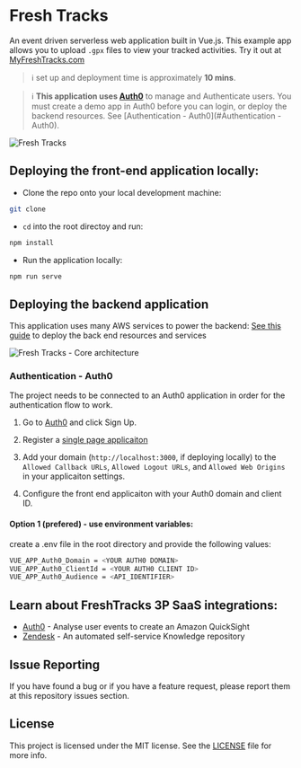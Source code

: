 # Fresh Tracks 
An event driven serverless web application built in Vue.js. This example app allows you to upload `.gpx` files to view your tracked activities.  Try it out at [MyFreshTracks.com](https://myfreshtracks.com)

> :information_source:  set up and deployment time is approximately **10 mins**.

> :information_source: **This application uses [Auth0](https://auth0.com/signup)** to manage and Authenticate users. You must create a demo app in Auth0 before you can login, or deploy the backend resources. See [Authentication - Auth0](#Authentication - Auth0).



![Fresh Tracks](/public/images/FTfrontPage.png "Fresh Tracks")


## Deploying the front-end application locally:

- Clone the repo onto your local development machine:
```bash
git clone
 ```
- `cd` into the root directoy and run:

```bash
npm install
```

- Run the application locally:

```bash
npm run serve
```


## Deploying the backend application
This application uses many AWS services to power the backend: [See this guide](/backend/FreshTracks/) to deploy the back end resources and services

![Fresh Tracks - Core architecture](/public/images/architecture1.png "Fresh Tracks")


### Authentication - Auth0
The project needs to be connected to an Auth0 application in order for the authentication flow to work.

1. Go to [Auth0](https://auth0.com/signup) and click Sign Up.
1. Register a [single page applicaiton](https://auth0.com/docs/dashboard/guides/applications/register-app-spa)
1. Add your domain (`http://localhost:3000`, if deploying locally) to the `Allowed Callback URLs`, `Allowed Logout URLs`, and `Allowed Web Origins` in your applicaiton settings.

1. Configure the front end applicaiton with your Auth0 domain and client ID.
#### Option 1 (prefered) - use environment variables:
create a .env file in the root directory and provide the following values:

```bash
VUE_APP_Auth0_Domain = <YOUR AUTH0 DOMAIN>
VUE_APP_Auth0_ClientId = <YOUR AUTH0 CLIENT ID>
VUE_APP_Auth0_Audience = <API_IDENTIFIER>
```

## Learn about FreshTracks 3P SaaS integrations:
- [Auth0](https://github.com/aws-samples/amazon-eventbridge-integration-with-auth0) - Analyse user events to create an Amazon QuickSight
- [Zendesk](https://github.com/aws-samples/amazon-eventbridge-integration-with-zendesk) - An automated  self-service Knowledge repository


## Issue Reporting

If you have found a bug or if you have a feature request, please report them at this repository issues section.

## License

This project is licensed under the MIT license. See the [LICENSE](../LICENSE) file for more info.
